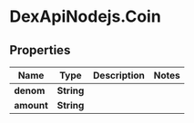 # DexApiNodejs.Coin

## Properties

Name | Type | Description | Notes
------------ | ------------- | ------------- | -------------
**denom** | **String** |  | 
**amount** | **String** |  | 


